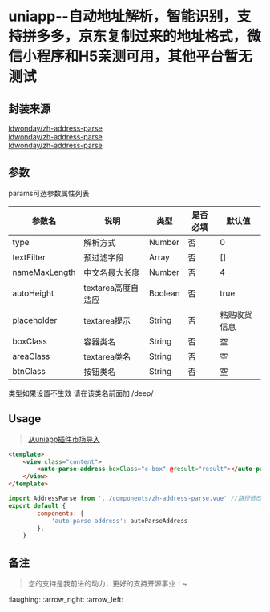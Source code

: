uniapp--自动地址解析，智能识别，支持拼多多，京东复制过来的地址格式，微信小程序和H5亲测可用，其他平台暂无测试
===========

## 封装来源
[ldwonday/zh-address-parse](https://github.com/ldwonday/zh-address-parse)
<br />
[ldwonday/zh-address-parse](https://github.com/ldwonday/zh-address-parse)
<br />
[ldwonday/zh-address-parse](https://github.com/ldwonday/zh-address-parse)
## 参数
params可选参数属性列表

|参数名|说明|类型|是否必填|默认值|
|----|----|----|----|----|
|type|解析方式|Number|否|0|
|textFilter|预过滤字段|Array|否|[]|
|nameMaxLength|中文名最大长度|Number|否|4|
|autoHeight|textarea高度自适应|Boolean|否|true|
|placeholder|textarea提示|String|否|粘贴收货信息|
|boxClass|容器类名|String|否|空|
|areaClass|textarea类名|String|否|空|
|btnClass|按钮类名|String|否|空|

类型如果设置不生效 请在该类名前面加 /deep/
## Usage
>[从uniapp插件市场导入](https://ext.dcloud.net.cn/)
```html
<template>
	<view class="content">
		<auto-parse-address boxClass="c-box" @result="result"></auto-parse-address>
	</view>
</template>
```

```js
import AddressParse from '../components/zh-address-parse.vue' //路径修改为自己的实际路径
export default {
		components: {
			'auto-parse-address': autoParseAddress
		},
	}
```

## 备注
> 您的支持是我前进的动力，更好的支持开源事业！~
> 
</a>
:laughing:
:arrow_right:
:arrow_left:
